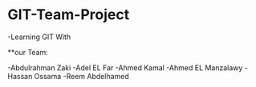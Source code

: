 # GIT-Team-Project

-Learning GIT With 

**our Team:

-Abdulrahman Zaki
-Adel EL Far
-Ahmed Kamal
-Ahmed EL Manzalawy
-Hassan Ossama
-Reem Abdelhamed
